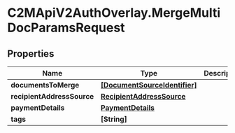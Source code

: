 # C2MApiV2AuthOverlay.MergeMultiDocParamsRequest

## Properties

Name | Type | Description | Notes
------------ | ------------- | ------------- | -------------
**documentsToMerge** | [**[DocumentSourceIdentifier]**](DocumentSourceIdentifier.md) |  | 
**recipientAddressSource** | [**RecipientAddressSource**](RecipientAddressSource.md) |  | 
**paymentDetails** | [**PaymentDetails**](PaymentDetails.md) |  | 
**tags** | **[String]** |  | [optional] 


